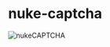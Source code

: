 # nuke-captcha

![nukeCAPTCHA](https://github.com/user-attachments/assets/374e23d4-1bc6-43e6-ba55-b3df00697348)
